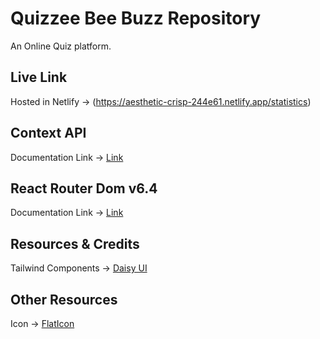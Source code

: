 #  Quizzee Bee Buzz Repository

An Online Quiz platform.

## Live Link
Hosted in Netlify -> (https://aesthetic-crisp-244e61.netlify.app/statistics)

## Context API

Documentation Link -> [Link](https://reactjs.org/docs/context.html#api)

## React Router Dom v6.4 
Documentation Link -> [Link](https://reactrouter.com/en/main/start/overview)

## Resources & Credits
Tailwind Components -> 
[Daisy UI](https://daisyui.com/)


## Other Resources
Icon -> [FlatIcon](https://www.flaticon.com/)
